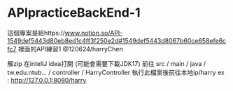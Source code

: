 # APIpracticeBackEnd-1
這個專案是給https://www.notion.so/API-1549def5443d80eb8ed1c4ff3f250e2d#1549def5443d8067b60ce658efe6cfc7
裡面的API練習1
@120624/harryChen

解zip
在intellJ idea打開
(可能會需要下載JDK17)
前往 src / main / java / tw.edu.ntub... / controller / HarryController
執行此檔案後前往本地ip/harry
ex : http://127.0.0.1:8080/harry
